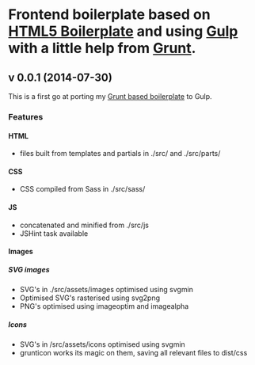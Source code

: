 # Frontend boilerplate based on [HTML5 Boilerplate](https://github.com/h5bp/html5-boilerplate) and using [Gulp](http://gulpjs.com/) with a little help from [Grunt](http://gruntjs.com/).

## v 0.0.1 (2014-07-30)

This is a first go at porting my [Grunt based boilerplate](https://github.com/derekjohnson/boilerplate) to Gulp.

### Features

#### HTML
* files built from templates and partials in ./src/ and ./src/parts/

#### CSS
* CSS compiled from Sass in ./src/sass/

#### JS
* concatenated and minified from ./src/js
* JSHint task available

#### Images

##### SVG images

* SVG's in ./src/assets/images optimised using svgmin
* Optimised SVG's rasterised using svg2png
* PNG's optimised using imageoptim and imagealpha

##### Icons

* SVG's in /src/assets/icons optimised using svgmin
* grunticon works its magic on them, saving all relevant files to dist/css


